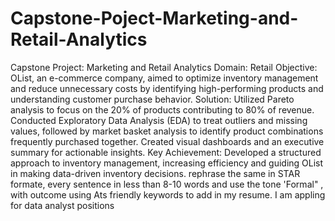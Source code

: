 # Capstone-Poject-Marketing-and-Retail-Analytics
Capstone Project: Marketing and Retail Analytics
Domain: Retail 
Objective: OList, an e-commerce company, aimed to optimize inventory management and reduce unnecessary costs by identifying high-performing products and understanding customer purchase behavior.
Solution: Utilized Pareto analysis to focus on the 20% of products contributing to 80% of revenue. Conducted Exploratory Data Analysis (EDA) to treat outliers and missing values, followed by market basket analysis to identify product combinations frequently purchased together. Created visual dashboards and an executive summary for actionable insights.
Key Achievement: Developed a structured approach to inventory management, increasing efficiency and guiding OList in making data-driven inventory decisions.
rephrase the same in STAR formate, every sentence in less than 8-10 words and use the tone 'Formal" , with outcome using Ats friendly keywords to add in my resume. I am appling for data analyst positions

